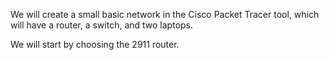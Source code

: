 We will create a small basic network in the Cisco Packet Tracer tool, which will have a router, a switch, and two laptops.

We will start by choosing the 2911 router.
